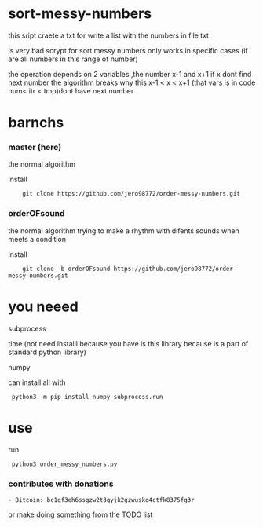 # sort-messy-numbers
this sript craete a txt for write a list with the numbers in file txt

is very bad scrypt for sort messy numbers only works in specific cases (if are all numbers in this range of number) 

the operation depends on 2 variables ,the number x-1 and x+1 if x dont  find next number the algorithm breaks why this x-1 < x < x+1 (that vars is in code num< itr < tmp)dont have next number
# barnchs
### master (here)

the normal algorithm 

install

		git clone https://github.com/jero98772/order-messy-numbers.git


### orderOFsound 

the normal algorithm trying to make a rhythm with difents sounds when meets a condition

install

		git clone -b orderOFsound https://github.com/jero98772/order-messy-numbers.git

# you neeed
subprocess

time (not need installl  because you have is this library because is a part of standard python library)

numpy

can install all with 


     python3 -m pip install numpy subprocess.run

# use 

run

     python3 order_messy_numbers.py


### contributes with donations
	
	- Bitcoin: bc1qf3eh6ssgzw2t3qyjk2gzwuskq4ctfk8375fg3r

or make doing something from the TODO list




